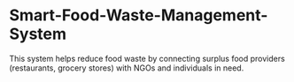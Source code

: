 # Smart-Food-Waste-Management-System
This system helps reduce food waste by connecting surplus food providers (restaurants, grocery stores) with NGOs and individuals in need.
